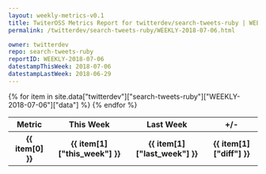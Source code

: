 ```yaml
---
layout: weekly-metrics-v0.1
title: TwiterOSS Metrics Report for twitterdev/search-tweets-ruby | WEEKLY-2018-07-06 | 2018-07-06
permalink: /twitterdev/search-tweets-ruby/WEEKLY-2018-07-06.html

owner: twitterdev
repo: search-tweets-ruby
reportID: WEEKLY-2018-07-06
datestampThisWeek: 2018-07-06
datestampLastWeek: 2018-06-29
---
```


<table style="width: 100%">
    <tr>
        <th>Metric</th>
        <th>This Week</th>
        <th>Last Week</th>
        <th>+/-</th>
    </tr>
    {% for item in site.data["twitterdev"]["search-tweets-ruby"]["WEEKLY-2018-07-06"]["data"] %}
    <tr>
        <th>{{ item[0] }}</th>
        <th>{{ item[1]["this_week"] }}</th>
        <th>{{ item[1]["last_week"] }}</th>
        <th>{{ item[1]["diff"] }}</th>
    </tr>
    {% endfor %}
</table>

